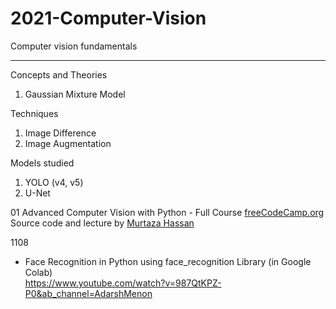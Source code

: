 # 2021-Computer-Vision
Computer vision fundamentals

-----------

Concepts and Theories
1. Gaussian Mixture Model

Techniques
1. Image Difference
2. Image Augmentation

Models studied
1. YOLO (v4, v5)
2. U-Net

01 Advanced Computer Vision with Python - Full Course 
[freeCodeCamp.org](freeCodeCamp.org)
Source code and lecture by [Murtaza Hassan](https://www.youtube.com/redirect?event=video_description&redir_token=QUFFLUhqbjNHX2xKNXY2MW5RQkphaVRXdlJ5MllYcnNmUXxBQ3Jtc0tsV3lyLWFndXptVGt1RTdQYWtwaS1Xb1lJMHNmaEVmSzB4TGZCU2hDdmNPTUR6YmdBVGFSUE1uSzBHNHY1WWhfY2UxVlNHbDVMd1NSdDE3Z18zZTU2R1p0TC1YeEgtM2w1cFFqblh3cVo4aDJ6SEVOSQ&q=https%3A%2F%2Fwww.computervision.zone%2Fcourses%2Fadvance-computer-vision-with-python%2F) 

1108 
- Face Recognition in Python using face_recognition Library (in Google Colab)  
  https://www.youtube.com/watch?v=987QtKPZ-P0&ab_channel=AdarshMenon

